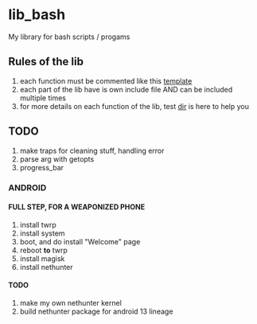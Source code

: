 # lib_bash
My library for bash scripts / progams

## Rules of the lib

1. each function must be commented like this [template](./rsc/template/comment.fonction.tmp)
2. each part of the lib have is own include file AND can be included multiple times
3. for more details on each function of the lib, test [dir](./test/) is here to help you

## TODO

1. make traps for cleaning stuff, handling error
2. parse arg with getopts
3. progress_bar


### ANDROID

####  FULL STEP, FOR A WEAPONIZED PHONE

1. install twrp
4. install system
5. boot, and do install "Welcome" page
6. reboot **to** twrp
7. install magisk
8. install nethunter

#### TODO

1. make my own nethunter kernel
2. build nethunter package for android 13 lineage
